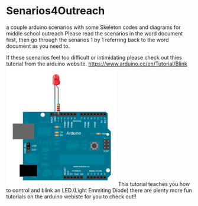 # Senarios4Outreach
a couple arduino scenarios with some Skeleton codes and diagrams for middle school outreach
Please read the scenarios in the word document first, then go through the senarios 1 by 1 referring back to the word document as you need to.

If these scenarios feel too difficult or intimidating please check out thies tutorial from the arduino website.
https://www.arduino.cc/en/Tutorial/Blink
![alt text](https://github.com/galval28/Senarios4Outreach/blob/master/Screen%20Shot%202017-08-03%20at%208.16.51%20AM.png)
This tutorial teaches you how to control and blink an LED.(Light Emmiting Diode)
there are plenty more fun tutorials on the arduino webiste for you to check out!!

